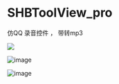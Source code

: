 # SHBToolView_pro
仿QQ 录音控件 ， 带转mp3

![](https://github.com/jiutianhuanpei/SHBToolView_pro/raw/master/SHBToolView_pro/1.png)

![image](https://github.com/SHBToolView_pro/2.png)

![image](https://github.com/SHBToolView_pro/3.png)
